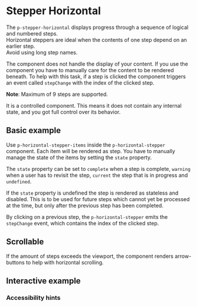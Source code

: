 # Stepper Horizontal

The `p-stepper-horizontal` displays progress through a sequence of logical and numbered steps.  
Horizontal steppers are ideal when the contents of one step depend on an earlier step.  
Avoid using long step names.

The component does not handle the display of your content. If you use the component you have to manually care for the
content to be rendered beneath. To help with this task, if a step is clicked the component triggers an event
called `stepChange` with the index of the clicked step.

**Note**: Maximum of 9 steps are supported.

It is a controlled component. This means it does not contain any internal state, and you got full control over its
behavior.

<TableOfContents></TableOfContents>

## Basic example

Use `p-horizontal-stepper-items` inside the `p-horizontal-stepper` component. Each item will be rendered as step. You
have to manually manage the state of the items by setting the `state` property.

The `state` property can be set to `complete` when a step is complete, `warning` when a user has to revisit the
step, `current` the step that is in progress and `undefined`.

If the `state` property is undefined the step is rendered as stateless and disabled. This is to be used for future steps
which cannot yet be processed at the time, but only after the previous step has been completed.

By clicking on a previous step, the `p-horizontal-stepper` emits the `stepChange` event, which contains the index of the
clicked step.

<Playground :config="config" :markup="basic"></Playground>

## Scrollable

If the amount of steps exceeds the viewport, the component renders arrow-buttons to help with horizontal scrolling.

<Playground :config="config" :markup="scrollable"></Playground>

## Interactive example

<Playground :frameworkMarkup="codeExample" :config="config" :markup="interactive"></Playground>

### <A11yIcon></A11yIcon> Accessibility hints

<script lang="ts">
import Vue from 'vue';
import Component from 'vue-class-component';
import { getStepperHorizontalCodeSamples } from '@porsche-design-system/shared';

@Component
export default class Code extends Vue {
 config = { themeable: true };
 codeExample = getStepperHorizontalCodeSamples();

 basic = `<p-stepper-horizontal>
  <p-stepper-horizontal-item state="complete">Step 1</p-stepper-horizontal-item>
  <p-stepper-horizontal-item state="warning">Step 2</p-stepper-horizontal-item>
  <p-stepper-horizontal-item state="current">Step 3</p-stepper-horizontal-item>
  <p-stepper-horizontal-item>Step 4</p-stepper-horizontal-item>
  <p-stepper-horizontal-item>Step 5</p-stepper-horizontal-item>
</p-stepper-horizontal>`

 scrollable = `<div style="width: 600px">
  <p-stepper-horizontal>
    <p-stepper-horizontal-item state="complete">Step 1</p-stepper-horizontal-item>
    <p-stepper-horizontal-item state="complete">Step 2</p-stepper-horizontal-item>
    <p-stepper-horizontal-item state="complete">Step 3</p-stepper-horizontal-item>
    <p-stepper-horizontal-item state="complete">Step 4</p-stepper-horizontal-item>
    <p-stepper-horizontal-item state="complete">Step 5</p-stepper-horizontal-item>
    <p-stepper-horizontal-item state="current">Step 6</p-stepper-horizontal-item>
    <p-stepper-horizontal-item>Step 7</p-stepper-horizontal-item>
    <p-stepper-horizontal-item>Step 8</p-stepper-horizontal-item>
    <p-stepper-horizontal-item>Step 9</p-stepper-horizontal-item>
  </p-stepper-horizontal>
</div>`

 // TODO: Simulate Checkout Steps
  get interactive() {    
    return `<p-stepper-horizontal>
  <p-stepper-horizontal-item>Personal details</p-stepper-horizontal-item>
  <p-stepper-horizontal-item>Enter e-mail</p-stepper-horizontal-item>
  <p-stepper-horizontal-item>Overview</p-stepper-horizontal-item>  
</p-stepper-horizontal>
<p-text>Some Content</p-text>
<p-button-group>
  <p-button
    icon="arrow-head-left"
    variant="tertiary"
  >
    Previous Step
  </p-button>
  <p-button
    variant="primary"
  >
    Next Step
  </p-button>
</p-button-group>`;
}

  getActiveStepIndex(){
    return 0;
  }
  
  mounted() {   
    /* initially update accordion with open attribute in playground */
    this.registerEvents();

    /* theme switch needs to register event listeners again */
    const themeTabs = this.$el.querySelectorAll('.playground > p-tabs-bar');
    themeTabs.forEach(tab => tab.addEventListener('tabChange', () => {
      this.registerEvents();
    }));
  }

 updated(){
    this.registerEvents(); 
  }


  registerEvents() {
    const stepperHorizontals = this.$el.querySelectorAll('.playground .demo p-stepper-horizontal');
    stepperHorizontals.forEach(stepperEl => stepperEl.addEventListener('stepChange', (e) => (console.log(e))));
  }

}
</script>
